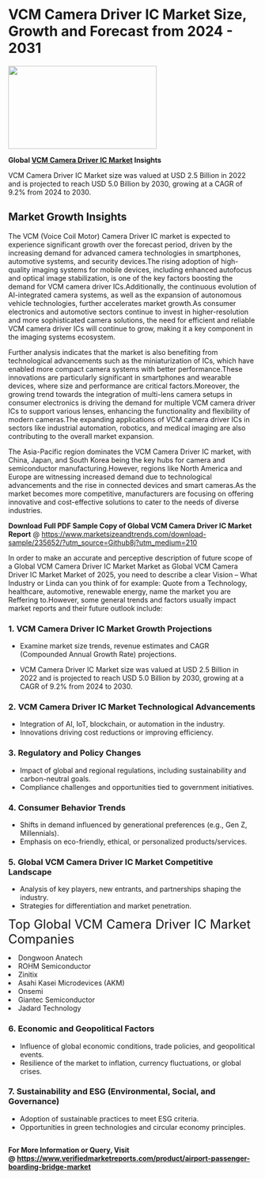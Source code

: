 <H1>VCM Camera Driver IC Market Size, Growth and Forecast from 2024 - 2031</H1><img class="aligncenter size-medium wp-image-584254" src="https://thirdeyenews.in/wp-content/uploads/2024/09/Global-Market-Research-300x168.jpeg" alt="" width="300" height="168" /><p><strong>Global&nbsp;<a href="https://www.marketsizeandtrends.com/download-sample/235652/?utm_source=Github8j?utm_medium=210">VCM Camera Driver IC Market</a> Insights</strong></p><p>VCM Camera Driver IC Market size was valued at USD 2.5 Billion in 2022 and is projected to reach USD 5.0 Billion by 2030, growing at a CAGR of 9.2% from 2024 to 2030.</p><p><h2>Market Growth Insights</h2> <p>The VCM (Voice Coil Motor) Camera Driver IC market is expected to experience significant growth over the forecast period, driven by the increasing demand for advanced camera technologies in smartphones, automotive systems, and security devices.The rising adoption of high-quality imaging systems for mobile devices, including enhanced autofocus and optical image stabilization, is one of the key factors boosting the demand for VCM camera driver ICs.Additionally, the continuous evolution of AI-integrated camera systems, as well as the expansion of autonomous vehicle technologies, further accelerates market growth.As consumer electronics and automotive sectors continue to invest in higher-resolution and more sophisticated camera solutions, the need for efficient and reliable VCM camera driver ICs will continue to grow, making it a key component in the imaging systems ecosystem.</p> <p>Further analysis indicates that the market is also benefiting from technological advancements such as the miniaturization of ICs, which have enabled more compact camera systems with better performance.These innovations are particularly significant in smartphones and wearable devices, where size and performance are critical factors.Moreover, the growing trend towards the integration of multi-lens camera setups in consumer electronics is driving the demand for multiple VCM camera driver ICs to support various lenses, enhancing the functionality and flexibility of modern cameras.The expanding applications of VCM camera driver ICs in sectors like industrial automation, robotics, and medical imaging are also contributing to the overall market expansion.</p> <p>The Asia-Pacific region dominates the VCM Camera Driver IC market, with China, Japan, and South Korea being the key hubs for camera and semiconductor manufacturing.However, regions like North America and Europe are witnessing increased demand due to technological advancements and the rise in connected devices and smart cameras.As the market becomes more competitive, manufacturers are focusing on offering innovative and cost-effective solutions to cater to the needs of diverse industries.</p> <p><span class=""><strong>Download Full PDF Sample Copy of Global VCM Camera Driver IC Market Report</strong> @ <a href="https://www.marketsizeandtrends.com/download-sample/235652/?utm_source=Github8j?utm_medium=210" target="_blank">https://www.marketsizeandtrends.com/download-sample/235652/?utm_source=Github8j?utm_medium=210</a></span></p><p>In order to make an accurate and perceptive description of future scope of a Global&nbsp;VCM Camera Driver IC Market Market as Global&nbsp;VCM Camera Driver IC Market Market of 2025, you need to describe a clear Vision &ndash; What Industry or Linda can you think of for example: Quote from a Technology, healthcare, automotive, renewable energy, name the market you are Reffering to.However, some general trends and factors usually impact market reports and their future outlook include:</p><h3>1.&nbsp;<strong>VCM Camera Driver IC Market Growth Projections</strong></h3><ul><li>Examine market size trends, revenue estimates and CAGR (Compounded Annual Growth Rate) projections.</li><li><p>VCM Camera Driver IC Market size was valued at USD 2.5 Billion in 2022 and is projected to reach USD 5.0 Billion by 2030, growing at a CAGR of 9.2% from 2024 to 2030.</p></li></ul><h3>2.&nbsp;<strong>VCM Camera Driver IC Market Technological Advancements</strong></h3><ul><li>Integration of AI, IoT, blockchain, or automation in the industry.</li><li>Innovations driving cost reductions or improving efficiency.</li></ul><h3>3.&nbsp;<strong>Regulatory and Policy Changes</strong></h3><ul><li>Impact of global and regional regulations, including sustainability and carbon-neutral goals.</li><li>Compliance challenges and opportunities tied to government initiatives.</li></ul><h3>4.&nbsp;<strong>Consumer Behavior Trends</strong></h3><ul><li>Shifts in demand influenced by generational preferences (e.g., Gen Z, Millennials).</li><li>Emphasis on eco-friendly, ethical, or personalized products/services.</li></ul><h3>5.&nbsp;<strong>Global VCM Camera Driver IC Market Competitive Landscape</strong></h3><ul><li>Analysis of key players, new entrants, and partnerships shaping the industry.</li><li>Strategies for differentiation and market penetration.</li></ul><p data-pm-slice="1 1 []"><span style="color: inherit; font-family: inherit; font-size: 25px;">Top Global VCM Camera Driver IC Market Companies</span></p><div class="" data-test-id=""><p><li>Dongwoon Anatech</li><li> ROHM Semiconductor</li><li> Zinitix</li><li> Asahi Kasei Microdevices (AKM)</li><li> Onsemi</li><li> Giantec Semiconductor</li><li> Jadard Technology</li></p></div><h3>6.&nbsp;<strong>Economic and Geopolitical Factors</strong></h3><ul><li>Influence of global economic conditions, trade policies, and geopolitical events.</li><li>Resilience of the market to inflation, currency fluctuations, or global crises.</li></ul><h3>7.&nbsp;<strong>Sustainability and ESG (Environmental, Social, and Governance)</strong></h3><ul><li>Adoption of sustainable practices to meet ESG criteria.</li><li>Opportunities in green technologies and circular economy principles.</li></ul><h2><strong style="font-size: 14px;">For More Information or Query, Visit @&nbsp;</strong><a style="background-color: #ffffff; font-size: 14px;" href="https://www.marketsizeandtrends.com/report/vcm-camera-driver-ic-market/" target="_blank">https://www.verifiedmarketreports.com/product/airport-passenger-boarding-bridge-market</a></h2>